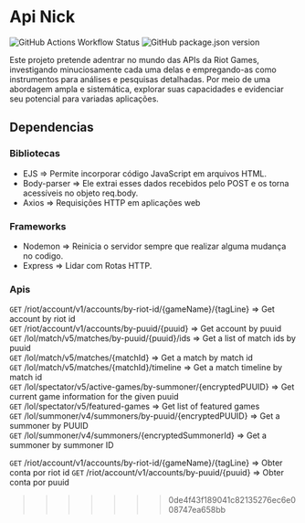 # Api Nick

![GitHub Actions Workflow Status](https://img.shields.io/badge/Status-Progress-green)
![GitHub package.json version](https://img.shields.io/badge/Version-1.2-blue)

Este projeto pretende adentrar no mundo das APIs da Riot Games, investigando minuciosamente cada uma delas e empregando-as como instrumentos para análises e pesquisas detalhadas. Por meio de uma abordagem ampla e sistemática, explorar suas capacidades e evidenciar seu potencial para variadas aplicações.

## Dependencias

### Bibliotecas

<ul>
<li>EJS => Permite incorporar código JavaScript em arquivos HTML.</li>
<li>Body-parser => Ele extrai esses dados recebidos pelo POST e os torna acessíveis no objeto req.body.</li>
<li>Axios => Requisições HTTP em aplicações web</li>
</ul>

### Frameworks

<ul>
<li>Nodemon => Reinicia o servidor sempre que realizar alguma mudança no codigo.</li>
<li>Express => Lidar com Rotas HTTP.</li>
</ul>

### Apis

```GET``` /riot/account/v1/accounts/by-riot-id/{gameName}/{tagLine} => Get account by riot id<br>
```GET``` /riot/account/v1/accounts/by-puuid/{puuid} => Get account by puuid<br>
```GET``` /lol/match/v5/matches/by-puuid/{puuid}/ids => Get a list of match ids by puuid<br>
```GET``` /lol/match/v5/matches/{matchId} => Get a match by match id<br>
```GET``` /lol/match/v5/matches/{matchId}/timeline => Get a match timeline by match id<br>
```GET``` /lol/spectator/v5/active-games/by-summoner/{encryptedPUUID} => Get current game information for the given puuid<br>
```GET``` /lol/spectator/v5/featured-games => Get list of featured games<br>
```GET``` /lol/summoner/v4/summoners/by-puuid/{encryptedPUUID} => Get a summoner by PUUID<br>
```GET``` /lol/summoner/v4/summoners/{encryptedSummonerId} => Get a summoner by summoner ID<br>

```GET``` /riot/account/v1/accounts/by-riot-id/{gameName}/{tagLine} => Obter conta por riot id
```GET``` /riot/account/v1/accounts/by-puuid/{puuid} => Obter conta por puuid
>>>>>>> 0de4f43f189041c82135276ec6e008747ea658bb

